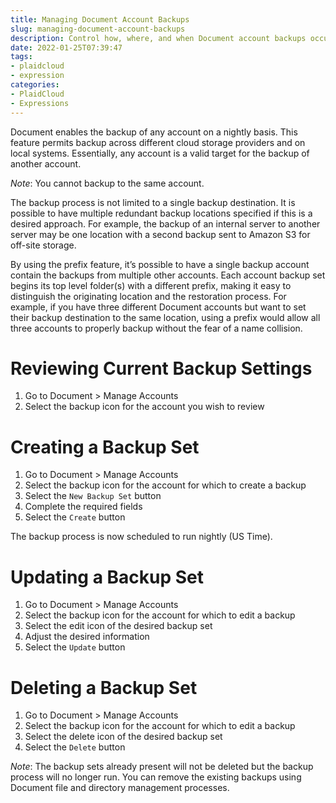 ```yaml
---
title: Managing Document Account Backups
slug: managing-document-account-backups
description: Control how, where, and when Document account backups occur
date: 2022-01-25T07:39:47
tags:
- plaidcloud
- expression
categories:
- PlaidCloud
- Expressions
---
```



Document enables the backup of any account on a nightly basis. This feature permits backup across different cloud storage providers and on local systems. Essentially, any account is a valid target for the backup of another account.



*Note*: You cannot backup to the same account.



The backup process is not limited to a single backup destination. It is possible to have multiple redundant backup locations specified if this is a desired approach. For example, the backup of an internal server to another server may be one location with a second backup sent to Amazon S3 for off-site storage.



By using the prefix feature, it’s possible to have a single backup account contain the backups from multiple other accounts. Each account backup set begins its top level folder(s) with a different prefix, making it easy to distinguish the originating location and the restoration process. For example, if you have three different Document accounts but want to set their backup destination to the same location, using a prefix would allow all three accounts to properly backup without the fear of a name collision.



# Reviewing Current Backup Settings


1. Go to Document > Manage Accounts
2. Select the backup icon for the account you wish to review

# Creating a Backup Set


1. Go to Document > Manage Accounts
2. Select the backup icon for the account for which to create a backup
3. Select the `New Backup Set` button
4. Complete the required fields
5. Select the `Create` button

The backup process is now scheduled to run nightly (US Time).



# Updating a Backup Set


1. Go to Document > Manage Accounts
2. Select the backup icon for the account for which to edit a backup
3. Select the edit icon of the desired backup set
4. Adjust the desired information
5. Select the `Update` button

# Deleting a Backup Set


1. Go to Document > Manage Accounts
2. Select the backup icon for the account for which to edit a backup
3. Select the delete icon of the desired backup set
4. Select the `Delete` button

*Note*: The backup sets already present will not be deleted but the backup process will no longer run. You can remove the existing backups using Document file and directory management processes.

